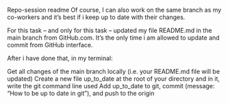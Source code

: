 Repo-session readme
Of course, I can also work on the same branch as my co-workers and it’s best if i keep up to date with their changes.

For this task – and only for this task – updated my file README.md in the main branch from GitHub.com. It’s the only time i am allowed to update and commit from GitHub interface.

After i have done that, in my terminal:

Get all changes of the main branch locally (i.e. your README.md file will be updated)
Create a new file up_to_date at the root of your directory and in it, write the git command line used
Add up_to_date to git, commit (message: “How to be up to date in git”), and push to the origin
